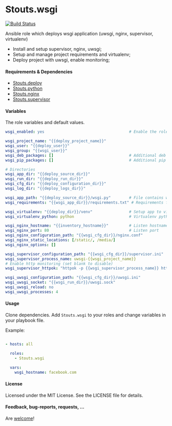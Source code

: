 Stouts.wsgi
===========

[![Build Status](https://travis-ci.org/Stouts/Stouts.wsgi.png)](https://travis-ci.org/Stouts/Stouts.wsgi)

Ansible role which deploys wsgi application (uwsgi, nginx, supervisor, virtualenv)

* Install and setup supervisor, nginx, uwsgi;
* Setup and manage project requirements and virtualenv;
* Deploy project with uwsgi, enable monitoring;


#### Requirements & Dependencies

- [Stouts.deploy](https://github.com/Stouts/Stouts.deploy)
- [Stouts.python](https://github.com/Stouts/Stouts.python)
- [Stouts.nginx](https://github.com/Stouts/Stouts.nginx)
- [Stouts.supervisor](https://github.com/Stouts/Stouts.supervisor)


#### Variables

The role variables and default values.

```yaml
wsgi_enabled: yes                                     # Enable the role

wsgi_project_name: "{{deploy_project_name}}"
wsgi_user: "{{deploy_user}}"
wsgi_group: "{{wsgi_user}}"
wsgi_deb_packages: []                                 # Additional deb packages which will be installed
wsgi_pip_packages: []                                 # Additional pip packages which will be installed

# Directories
wsgi_app_dir: "{{deploy_source_dir}}"
wsgi_run_dir: "{{deploy_run_dir}}"
wsgi_cfg_dir: "{{deploy_configuration_dir}}"
wsgi_log_dir: "{{deploy_logs_dir}}"

wsgi_app_path: "{{deploy_source_dir}}/wsgi.py"        # File contains wsgi application
wsgi_requirements: "{{wsgi_app_dir}}/requirements.txt" # Requirements file

wsgi_virtualenv: "{{deploy_dir}}/venv"                # Setup app to virtualenv (set blank to disable)
wsgi_virtualenv_python: python                        # Virtualenv python version

wsgi_nginx_hostname: "{{inventory_hostname}}"         # Listen hostname
wsgi_nginx_port: 80                                   # Listen port
wsgi_nginx_configuration_path: "{{wsgi_cfg_dir}}/nginx.conf"
wsgi_nginx_static_locations: [/static/, /media/]
wsgi_nginx_options: []

wsgi_supervisor_configuration_path: "{{wsgi_cfg_dir}}/supervisor.ini"
wsgi_supervisor_process_name: uwsgi-{{wsgi_project_name}}
# Enable http monitoring (set blank to disable)
wsgi_supervisor_httpok: "httpok -p {{wsgi_supervisor_process_name}} http://{{wsgi_nginx_hostname}}:{{wsgi_nginx_port}}"

wsgi_uwsgi_configuration_path: "{{wsgi_cfg_dir}}/uwsgi.ini"
wsgi_uwsgi_socket: "{{wsgi_run_dir}}/uwsgi.sock"
wsgi_uwsgi_reload: no
wsgi_uwsgi_processes: 4
```

#### Usage

Clone dependencies.
Add `Stouts.wsgi` to your roles and change variables in your playbook file.

Example:

```yaml

- hosts: all

  roles:
    - Stouts.wsgi

  vars:
    wsgi_hostname: facebook.com

```

#### License

Licensed under the MIT License. See the LICENSE file for details.


#### Feedback, bug-reports, requests, ...

Are [welcome](https://github.com/Stouts/Stouts.wsgi/issues)!
